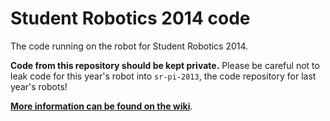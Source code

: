 # Student Robotics 2014 code

The code running on the robot for Student Robotics 2014.

**Code from this repository should be kept private.** Please be careful not to
leak code for this year's robot into `sr-pi-2013`, the code repository for last
year's robots!

**[More information can be found on the wiki](https://github.com/Systemetric/sr-2014/wiki)**.
